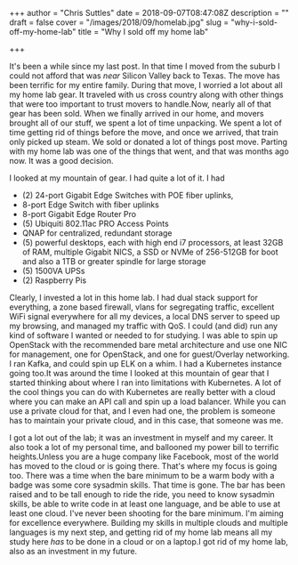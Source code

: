 +++
author = "Chris Suttles"
date = 2018-09-07T08:47:08Z
description = ""
draft = false
cover = "/images/2018/09/homelab.jpg"
slug = "why-i-sold-off-my-home-lab"
title = "Why I sold off my home lab"

+++


It's been a while since my last post. In that time I moved from the suburb I could not afford that was _near_ Silicon Valley back to Texas. The move has been terrific for my entire family. During that move, I worried a lot about all my home lab gear. It traveled with us cross country along with other things that were too important to trust movers to handle.Now, nearly all of that gear has been sold. When we finally arrived in our home, and movers brought all of our stuff, we spent a lot of time unpacking. We spent a lot of time getting rid of things before the move, and once we arrived, that train only picked up steam. We sold or donated a lot of things post move. Parting with my home lab was one of the things that went, and that was months ago now. It was a good decision.

I looked at my mountain of gear. I had quite a lot of it. I had

* (2) 24-port Gigabit Edge Switches with POE fiber uplinks,
* 8-port Edge Switch with fiber uplinks
* 8-port Gigabit Edge Router Pro
* (5) Ubiquiti 802.11ac PRO Access Points
* QNAP for centralized, redundant storage
* (5) powerful desktops, each with high end i7 processors, at least 32GB of RAM, multiple Gigabit NICS, a SSD or NVMe of 256-512GB for boot and also a 1TB or greater spindle for large storage
* (5) 1500VA UPSs
* (2) Raspberry Pis

Clearly, I invested a lot in this home lab. I had dual stack support for everything, a zone based firewall, vlans for segregating traffic, excellent WiFi signal everywhere for all my devices, a local DNS server to speed up my browsing, and managed my traffic with QoS. I could (and did) run any kind of software I wanted or needed to for studying. I was able to spin up OpenStack with the recommended bare metal architecture and use one NIC for management, one for OpenStack, and one for guest/Overlay networking. I ran Kafka, and could spin up ELK on a whim. I had a Kubernetes instance going too.It was around the time I looked at this mountain of gear that I started thinking about where I ran into limitations with Kubernetes. A lot of the cool things you can do with Kubernetes are really better with a cloud where you can make an API call and spin up a load balancer. While you can use a private cloud for that, and I even had one, the problem is someone has to maintain your private cloud, and in this case, that someone was me.

I got a lot out of the lab; it was an investment in myself and my career. It also took a lot of my personal time, and ballooned my power bill to terrific heights.Unless you are a huge company like Facebook, most of the world has moved to the cloud or is going there. That's where my focus is going too. There was a time when the bare minimum to be a warm body with a badge was some core sysadmin skills. That time is gone. The bar has been raised and to be tall enough to ride the ride, you need to know sysadmin skills, be able to write code in at least one language, and be able to use at least one cloud. I've never been shooting for the bare minimum. I'm aiming for excellence everywhere. Building my skills in multiple clouds and multiple languages is my next step, and getting rid of my home lab means all my study here _has_ to be done in a cloud or on a laptop.I got rid of my home lab, also as an investment in my future.

